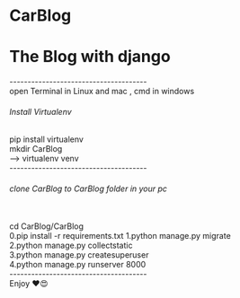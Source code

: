 # CarBlog
<h1>The Blog with django</h1>
-------------------------------------- <br>
open Terminal in Linux and mac , cmd in windows

<h6>Install Virtualenv</h6>
pip install virtualenv <br />
mkdir CarBlog <br />
--> virtualenv venv <br />
--------------------------------------<br>
<h6>clone CarBlog to CarBlog folder in your pc</h6> <br />
cd CarBlog/CarBlog
<br />
0.pip install -r requirements.txt
1.python manage.py migrate <br />
2.python manage.py collectstatic <br />
3.python manage.py createsuperuser <br />
4.python manage.py runserver 8000 <br />
--------------------------------------<br>
Enjoy ❤️😍
